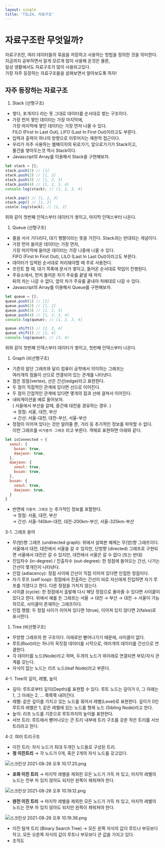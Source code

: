 ```yaml
---
layout: single
title: 'TIL24, 자료구조'
---
```


# 자료구조란 무엇일까?

자료구조란, 여러 데이터들의 묶음을 저장하고 사용하는 방법을 정의한 것을 의미한다.  
지금까지 공부하면서 알게 모르게 많이 사용해 온것은 물론,  
일상 생활에서도 자료구조가 많이 사용되고있다.  
가장 자주 등장하는 자료구조들을 살펴보면서 알아보도록 하자!  

## 자주 등장하는 자료구조

1. Stack (선형구조)
- 쌓다, 포개지다 라는 뜻 그대로 데이터를 순서대로 쌓는 구조이다.
- 가장 먼저 쌓인 데이터는 가장 마지막에,  
가장 마지막에 쌓인 데이터는 가장 먼저 나올 수 있다.  
FILO (First In Last Out), LIFO (Last In First Out)이라고도 부른다.  
- 입력과 출력이 하나의 방향으로 이루어지는 제한적 접근이다.  
- 우리가 자주 사용하는 웹페이지의 뒤로가기, 앞으로가기가 Stack이고,  
물건을 쌓아두는것 역시 Stack이다.  
- Javascript의 Array를 이용해서 Stack을 구현해보자.  

```jsx
let stack = [];
stack.push(1) // [1]
stack.push(2) // [1, 2]
stack.push(3) // [1, 2, 3]
stack.push(4) // [1, 2, 3, 4]
console.log(stack); // [1, 2, 3, 4]

stack.pop() // [1, 2, 3]
stack.pop() // [1, 2]
cosole.log(stack); // [1, 2]
```

위와 같이 첫번째 인덱스부터 데이터가 쌓이고, 마지막 인덱스부터 나온다.  

1. Queue (선형구조)
- 줄을 서서 기다리다, 대기 행렬이라는 뜻을 가진다. Stack과는 반대되는 개념이다.
- 가장 먼저 들어온 데이터는 가장 먼저,  
가장 마지막에 들어온 데이터는 가장 나중에 나올 수 있다.  
FIFO (First In First Out), LILO (Last In Last Out)이라고도 부른다.  
- 데이터가 입력된 순서대로 처리돼야할 때 주로 사용한다.  
- 프린트 할 때, 대기 목록에 문서가 쌓이고, 들어온 순서대로 작업이 진행된다.  
- 주유소에서, 먼저 들어온 차가 주유를 끝낼 때 까지  
뒤의 차는 나갈 수 없다, 앞의 차가 주유를 끝내야 차례대로 나갈 수 있다.  
- Javascript의 Array를 이용해서 Queue를 구현해보자.  

```jsx
let queue = [];
queue.push(1) // [1]
queue.push(2) // [1, 2]
queue.push(3) // [1, 2, 3]
queue.push(4) // [1, 2, 3, 4]
console.log(queue); // [1, 2, 3, 4]

queue.shift() // [2, 3, 4]
queue.shift() // [3, 4]
console.log(queue); // [3, 4]
```

위와 같이 첫번째 인덱스부터 데이터가 쌓이고, 첫번째 인덱스부터 나온다.

1. Graph (비선형구조)
- 기존의 알던 그래프와 달리 컴퓨터 공학에서 의미하는 그래프는  
여러개의 점들이 선으로 연결되어 있는 관계를 나타낸다.  
- 점은 정점(vertex), 선은 간선(edge)라고 표현한다.  
- 두 점이 직접적인 관계에 있다면 선으로 이어진다.  
- 두 점이 간접적인 관계에 있다면 몇개의 점과 선에 걸쳐서 이어진다.  
- 내비게이션을 예로 들어보자.  
( 서울에서 부산을 갈때, 중간에 대전을 경유하는 경우. )  
→ 정점: 서울, 대전, 부산  
→ 간선: 서울-대전, 대전-부산, 서울-부산  
- 정점이 이어져 있다는 것만 알려줄 뿐, 거리 등 추가적인 정보를 파악할 수 없다.  
이런 그래프를 `비가중치 그래프` 라고 부른다. 객체로 표현하면 아래와 같다.  

```jsx
let isConnected = {
  seoul: {
    busan: true,
    daejeon: true,
  },
  daejeon: {
    seoul: true,
    busan: true,
  },
  busan: {
    seoul: true,
    daejeon: true,
  }
}
```

- 반면에 `가중치 그래프` 는 추가적인 정보를 포함한다.  
→ 정점: 서울, 대전, 부산  
→ 간선: 서울-140km-대전, 대전-200km-부산, 서울-325km-부산  

 3-1. 그래프 용어

- 무(방)향 그래프 (undirected graph): 위에서 살펴본 예제는 무(방)향 그래프이다.
서울에서 대전, 대전에서 서울을 갈 수 있지만, 단방향 (directed) 그래프로 구현되면 서울에서 대전은 갈 수 있지만, 대전에서 서울은 갈 수 없다 (또는 반대)
- 진입차수 (in-degree) / 진출차수 (out-degree): 한 정점에 들어오는 간선, 나가는 간선이 몇개인지 나타낸다.
- 인접 (adiacency): 정점 사이에 간선이 직접 이어져 있다면 인접한 정점이다.
- 자기 루프 (self loop): 정점에서 진출하는 간선이 바로 자신에게 진입하면 자기 루프를 가졌다고 한다. 
다른 정점을 거치지 않는다.
- 사이클 (cycle): 한 정점에서 출발해 다시 해당 정점으로 돌아올 수 있다면 사이클이 있다고 한다.
위에서 예를 든 그래프는 서울 → 대전 → 부산 → 대전 → 서울이 가능하므로, 사이클이 존재하는 그래프이다.
- 인접 행렬: 두 정점 사이가 이어져 있다면 1(true), 이어져 있지 않다면 2(false)로 표시한다.
1. Tree (비선형구조)
- 무방향 그래프의 한 구조이다. 아래로만 뻗어나가기 때문에, 사이클이 없다.
- 루트(Root)라는 하나의 꼭짓점 데이터를 시작으로, 여러개의 데이터를 간선으로 연결한다.
- 각 데이터를 노드(Node)라고 하며, 두개의 노드가 위아래로 연결되면 부모/자식 관계를 갖는다.
- 자식이 없는 노드는 리프 노드(leaf Node)라고 부른다.

 4-1. Tree의 깊이, 레벨, 높이

- 깊이: 루트로부터 깊이(Depth)를 표현할 수 있다. 루트 노드는 깊이가 0, 그 아래는 1, 그 아래는 2, ... 쭉쭉쭉 내려간다.
- 레벨: 같은 깊이를 가지고 있는 노드를 묶어서 레벨(Level)로 표현한다.
깊이가 0인 루트의 레벨은 1, 같은 레벨에 있는 노드를 형제 노드 (Sibling Node)라고 한다.
- 높이: 리프 노드를 기준으로 루트까지의 높이를 표현한다.
- 서브 트리: 루트에서 뻗어나오는 큰 트리 내부에 트리 구조를 갖춘 작은 트리를 서브 트리라고 한다.

 4-2. 여러 트리구조

- 이진 트리: 자식 노드가 최대 두개인 노드들로 구성된 트리.
- **정 이진트리** → 각 노드가 0개, 혹은 2개의 자식 노드를 갖고있다.

![스크린샷 2021-08-26 오후 10.17.20.png](https://s3-us-west-2.amazonaws.com/secure.notion-static.com/1c332478-1b15-48bd-bd21-0faab787234f/스크린샷_2021-08-26_오후_10.17.20.png)

- **포화 이진 트리** → 마지막 레벨을 제외한 모든 노드가 가득 차 있고, 마지막 레벨의 노드는 전부 차 있지 않아도 되지만 왼쪽이 채워져야 한다.

![스크린샷 2021-08-26 오후 10.19.12.png](https://s3-us-west-2.amazonaws.com/secure.notion-static.com/0d0014e8-22d4-49f4-ad94-eee12c500467/스크린샷_2021-08-26_오후_10.19.12.png)

- **완전 이진 트리** → 마지막 레벨을 제외한 모든 노드가 가득 차 있고, 마지막 레벨의 노드는 전부 차 있지 않아도 되지만 왼쪽이 채워져야 한다.

![스크린샷 2021-08-26 오후 10.19.36.png](https://s3-us-west-2.amazonaws.com/secure.notion-static.com/341bc48c-f715-4b9b-af72-8e626e3f9d41/스크린샷_2021-08-26_오후_10.19.36.png)

- 이진 탐색 트리 (Binary Search Tree)
→ 모든 왼쪽 자식의 값이 루트나 부모보다 작고, 모든 오른쪽 자식의 값이 루트나 부모보다 큰 값을 가지고 있다.
- 조직도